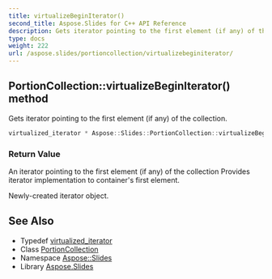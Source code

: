```yaml
---
title: virtualizeBeginIterator()
second_title: Aspose.Slides for C++ API Reference
description: Gets iterator pointing to the first element (if any) of the collection.
type: docs
weight: 222
url: /aspose.slides/portioncollection/virtualizebeginiterator/
---
```

## PortionCollection::virtualizeBeginIterator() method


Gets iterator pointing to the first element (if any) of the collection.

```cpp
virtualized_iterator * Aspose::Slides::PortionCollection::virtualizeBeginIterator() override
```


### Return Value

An iterator pointing to the first element (if any) of the collection Provides iterator implementation to container's first element. 

Newly-created iterator object.

## See Also

* Typedef [virtualized_iterator](../virtualized_iterator/)
* Class [PortionCollection](../)
* Namespace [Aspose::Slides](../../)
* Library [Aspose.Slides](../../../)